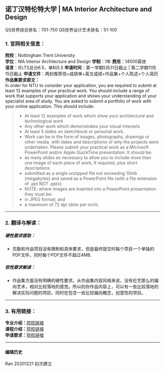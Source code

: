 ##  诺丁汉特伦特大学 | MA Interior Architecture and Design

QS世界综合排名：701-750
QS世界设计艺术排名：51-100

### 1. 官网相关信息：

**院校**：Nottingham Trent University  
**学位**：MA Interior Architecture and Design
**学制**：1年
**费用**：14500英镑  
**语言**：IELTS总分6.5，单科5.5
**申请时间**：第一学期5月31日截止 | 第二学期11月15日截止
**申请文件**：两封推荐信+成绩单+英文成绩+作品集+个人陈述+个人简历
**作品集要求原文：**  
In order for NTU to consider your application, you are required to submit at least 12 examples of your practical work.
You should include a range of work that supports your application and shows your understanding of your specialist area of study.
You are asked to submit a portfolio of work with your online application. This should include:
> - At least 12 examples of work which show your architectural and technological work
> - Any other work which demonstrates your visual interests
> - At least 5 slides on sketchbook or personal work.
> - Work can be in the form of images, photographs, drawings or other media, with dates and descriptions of why the projects were undertaken.
Please submit your practical work as a Microsoft PowerPoint and/or Apple QuickTime presentation. It should be:
> - as many slides as necessary to allow you to include more than one image of each piece of work, if required, plus short descriptions
> - submitted as a single unzipped file not exceeding 10mb (megabytes) and saved as a PowerPoint file (with a file extension of .ppt NOT .pptx).
> - NOTE: where images are inserted into a PowerPoint presentation they must be:
> - in JPEG format; and
> - a maximum of 72 dpi (dots per inch).




---


### 2. 翻译与解读：

##### 硬性要求提取：
- 页数和作品项目没有限制和具体要求，但是最终提交时每个项目一个单独的PDF文件，同时每个PDF文件不超过4MB.


##### 软性要求解读：
- 作品集方面没有明确的硬性要求。从作品集内容风格来说，没有伦艺那么的偏向艺术，相对比较落地的感觉。所以的你作品内容上，可以有一些比较落地的解决实际问题的项目，同时在包含一些比较偏向概念，创意性的项目。

---


### 3. 有用链接：

**专业介绍：**[院校链接](https://www.aaschool.ac.uk/STUDY/GRADUATE/?name=aais)  
**课程介绍：**[院校链接](https://www.aaschool.ac.uk/STUDY/GRADUATE/?name=aais)  
**申请要求：**[院校链接](https://www.aaschool.ac.uk/APPLY/ADMISSIONS/postgradApp.php#2)         



---


#### 编辑历史

Ran 20201221 初次建立
